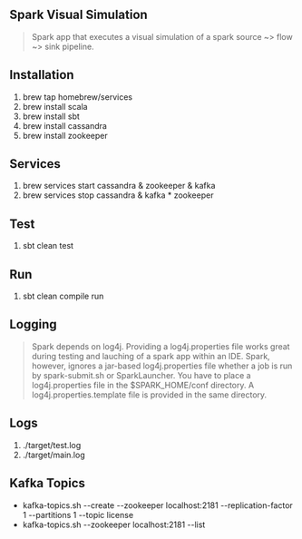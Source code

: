 Spark Visual Simulation
-----------------------
>Spark app that executes a visual simulation of a spark source ~> flow ~> sink pipeline.

Installation
------------
1. brew tap homebrew/services
2. brew install scala
3. brew install sbt
4. brew install cassandra
5. brew install zookeeper

Services
--------
1. brew services start cassandra & zookeeper & kafka
2. brew services stop cassandra & kafka * zookeeper

Test
----
1. sbt clean test

Run
---
1. sbt clean compile run

Logging
-------
>Spark depends on log4j. Providing a log4j.properties file works great during testing and lauching of a spark app within an IDE.
Spark, however, ignores a jar-based log4j.properties file whether a job is run by spark-submit.sh or SparkLauncher. You have to
place a log4j.properties file in the $SPARK_HOME/conf directory. A log4j.properties.template file is provided in the same directory.

Logs
----
1. ./target/test.log
2. ./target/main.log

Kafka Topics
------------
- kafka-topics.sh --create --zookeeper localhost:2181 --replication-factor 1 --partitions 1 --topic license
- kafka-topics.sh --zookeeper localhost:2181 --list